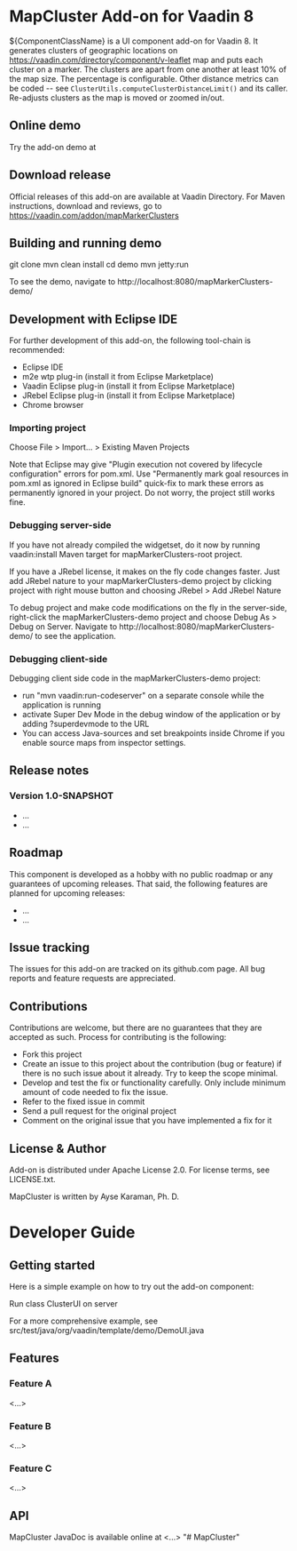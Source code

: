 # MapCluster Add-on for Vaadin 8

${ComponentClassName} is a UI component add-on for Vaadin 8. It generates clusters of geographic locations on 
https://vaadin.com/directory/component/v-leaflet map and puts each cluster on a marker. The clusters are apart from one another at least 10% of the map size. The percentage is configurable. Other distance metrics can be coded -- see `ClusterUtils.computeClusterDistanceLimit()` and its caller. Re-adjusts clusters as the map is moved or zoomed in/out. 

## Online demo

Try the add-on demo at <url of the online demo>

## Download release

Official releases of this add-on are available at Vaadin Directory. For Maven instructions, download and reviews, go to https://vaadin.com/addon/mapMarkerClusters

## Building and running demo

git clone <url of the MapCluster repository>
mvn clean install
cd demo
mvn jetty:run

To see the demo, navigate to http://localhost:8080/mapMarkerClusters-demo/

## Development with Eclipse IDE

For further development of this add-on, the following tool-chain is recommended:
- Eclipse IDE
- m2e wtp plug-in (install it from Eclipse Marketplace)
- Vaadin Eclipse plug-in (install it from Eclipse Marketplace)
- JRebel Eclipse plug-in (install it from Eclipse Marketplace)
- Chrome browser

### Importing project

Choose File > Import... > Existing Maven Projects

Note that Eclipse may give "Plugin execution not covered by lifecycle configuration" errors for pom.xml. Use "Permanently mark goal resources in pom.xml as ignored in Eclipse build" quick-fix to mark these errors as permanently ignored in your project. Do not worry, the project still works fine. 

### Debugging server-side

If you have not already compiled the widgetset, do it now by running vaadin:install Maven target for mapMarkerClusters-root project.

If you have a JRebel license, it makes on the fly code changes faster. Just add JRebel nature to your mapMarkerClusters-demo project by clicking project with right mouse button and choosing JRebel > Add JRebel Nature

To debug project and make code modifications on the fly in the server-side, right-click the mapMarkerClusters-demo project and choose Debug As > Debug on Server. Navigate to http://localhost:8080/mapMarkerClusters-demo/ to see the application.

### Debugging client-side

Debugging client side code in the mapMarkerClusters-demo project:
  - run "mvn vaadin:run-codeserver" on a separate console while the application is running
  - activate Super Dev Mode in the debug window of the application or by adding ?superdevmode to the URL
  - You can access Java-sources and set breakpoints inside Chrome if you enable source maps from inspector settings.
 
## Release notes

### Version 1.0-SNAPSHOT
- ...
- ...

## Roadmap

This component is developed as a hobby with no public roadmap or any guarantees of upcoming releases. That said, the following features are planned for upcoming releases:
- ...
- ...

## Issue tracking

The issues for this add-on are tracked on its github.com page. All bug reports and feature requests are appreciated. 

## Contributions

Contributions are welcome, but there are no guarantees that they are accepted as such. Process for contributing is the following:
- Fork this project
- Create an issue to this project about the contribution (bug or feature) if there is no such issue about it already. Try to keep the scope minimal.
- Develop and test the fix or functionality carefully. Only include minimum amount of code needed to fix the issue.
- Refer to the fixed issue in commit
- Send a pull request for the original project
- Comment on the original issue that you have implemented a fix for it

## License & Author

Add-on is distributed under Apache License 2.0. For license terms, see LICENSE.txt.

MapCluster is written by Ayse Karaman, Ph. D.

# Developer Guide

## Getting started

Here is a simple example on how to try out the add-on component:

Run class ClusterUI on server

For a more comprehensive example, see src/test/java/org/vaadin/template/demo/DemoUI.java

## Features

### Feature A

<...>

### Feature B

<...>

### Feature C

<...>

## API

MapCluster JavaDoc is available online at <...>
"# MapCluster" 
